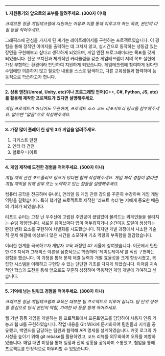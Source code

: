 
---

**1. 지원동기와 앞으로의 포부를 알려주세요. (300자 이내)**

_크래프톤 정글 게임테크랩에 지원하는 이유와 이를 통해 이루고자 하는 목표, 본인의 다짐 등을 적어주세요._

 그래픽스에 관심을 가지게 된 계기는 레이트레이서를 구현하는 프로젝트였습니다. 이 경험을 통해 정적인 이미지를 출력하는 데 그치지 않고, 실시간으로 동작하는 생동감 있는 장면을 구현해보고 싶다고 생각하게 되었으며, 게임 엔진 프로그래머라는 목표를 갖게 되었습니다. 전문 코치진과 체계적인 커리큘럼을 갖춘 게임테크랩이 저의 목표 실현에 가장 부합하는 환경이라 판단하여 지원하게 되었습니다.
 게임테크랩에 참여하게 된다면 수업에만 의존하지 않고 필요한 내용을 스스로 탐색하고, 다른 교육생들과 협력하며 능동적으로 학습하고자 합니다.

---

**2. 상용 엔진(Unreal, Unity, etc)이나 프로그래밍 언어(C++, C#, Python, JS, etc)를 활용해 제작한 프로젝트가 있다면 설명해주세요.**  

_게임 프로젝트가 아니어도 무관하며, 프로젝트 소스 코드 리포지토리 링크를 첨부해주세요. 없으면 "없음"으로 작성해주세요._

 

---

**3. 가장 많이 플레이 한 상위 3개 게임을 알려주세요.**

1. 다키스트 던전
2. 엔터 더 건전
3. 할로우 나이트

---

**4. 게임 제작에 도전한 경험을 적어주세요. (500자 이내)**

_게임 제작 관련 포트폴리오 링크가 있다면 함께 작성해주세요. 게임 제작 경험이 없다면 게임 제작을 위해 공부 또는 노력하고 있는 점들을 설명해주세요._

컴퓨터 공학을 전공하며 유니티, 언리얼 등 게임 관련 강의를 꾸준히 수강하며 게임 개발 역량을 길렀습니다. 특히 학기말 프로젝트로 제작한 '리프트 슈터'는 저에게 중요한 배움의 기회가 되었습니다.

리프트 슈터는 고장 난 우주선에 고립된 주인공이 끊임없이 몰려드는 외계인들을 물리치는 슈팅 게임입니다. 새로운 웨이브마다 맵이 어두워지거나 순간이동 포탈이 생성되는 환경 변화 요소를 구현하여 차별화를 시도했습니다. 하지만 개발 과정에서 사소한 기술적 문제 해결에 예상보다 많은 시간을 소모하며 기초 역량의 부족함을 절감했습니다.

이러한 한계를 극복하고자 개발자 교육 과정인 42 서울에 참여했습니다. 이곳에서 탄탄한 CS 지식과 그래픽스 이론을 심층적으로 학습하며 '레이트레이서'를 직접 구현하는 경험을 했습니다. 이 과정을 통해 문제 해결 능력과 개발 효율성을 크게 향상시켰고, 복잡한 시스템을 이해하고 구현할 수 있는 단단한 기초를 다지게 되었습니다. 이처럼 지속적인 학습과 도전을 통해 앞으로도 꾸준히 성장하며 역동적인 게임 개발에 기여하고 싶습니다.

---

**5. 기억에 남는 팀워크 경험을 적어주세요. (300자 이내)**

_크래프톤 정글 게임테크랩의 교육은 대부분 팀 프로젝트로 이루어 집니다. 팀 단위 성취를 중심으로 당시 본인의 역할, 기여한 바 등을 함께 적어주세요._

 웹 기반 핑퐁 게임을 개발하는 팀 프로젝트에서 프론트엔드를 담당하여 사용자 인증 기능과 웹 ui를 구현하였습니다. 작업 내용을 Git Wiki에 문서화하여 팀원들과 지식을 공유했고, 백엔드를 담당하는 팀원과 협력해 API 명세를 설계하였습니다. 커밋 로그의 가시성을 높이기 위해 git rebase를 활용하였고, 코드 리뷰를 의무화하여 오류를 예방하였습니다. 매일 대면 미팅을 통해 일정과 진척 상황을 공유하며 소통했고, 협업을 통해 프로젝트를 안정적으로 마무리할 수 있었습니다.